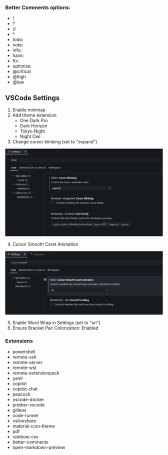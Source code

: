 ### Better Comments options:

- !
- ?
- //
- \*
- todo:
- note:
- info:
- hack:
- fix:
- optimize:
- @critical
- @high
- @low

## VSCode Settings

1. Enable minimap
2. Add theme extension 
	- One Dark Pro
	- Dark Horizon
	- Tokyo Night
	- Night Owl
3. Change cursor blinking (set to "expand")

![gh_settings_blink](./assets/gh_settings_blink.png)

4. Cursor Smooth Caret Animation

![gh_settings_cursor_smooth](./assets/gh_settings_cursor_smooth.png)

5. Enable Word Wrap in Settings (set to "on")
6. Ensure Bracket Pair Colorization: Enabled

### Extensions

- powershell
- remote-ssh
- remote-server
- remote-wsl
- remote-extensionpack
- yaml
- copilot
- copilot-chat
- peacock
- vscode-docker
- prettier-vscode
- gitlens
- code-runner
- vsliveshare
- material-icon-theme
- pdf
- rainbow-csv
- better-comments
- open-markdown-preview